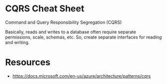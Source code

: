 # CQRS Cheat Sheet
Command and Query Responsibility Segregation (CQRS)

Basically, reads and writes to a database often require separate permissions, scale, schemas, etc. So, create separate interfaces for reading and writing.



# Resources
- https://docs.microsoft.com/en-us/azure/architecture/patterns/cqrs
